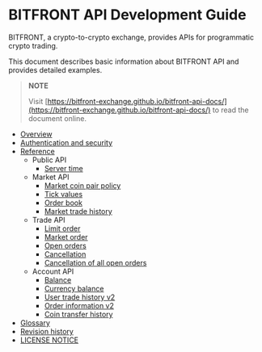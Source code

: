 # BITFRONT API Development Guide

BITFRONT, a crypto-to-crypto exchange, provides APIs for programmatic crypto trading.

This document describes basic information about BITFRONT API and provides detailed examples.

> **NOTE**
>
> Visit [https://bitfront-exchange.github.io/bitfront-api-docs/](https://bitfront-exchange.github.io/bitfront-api-docs/) to read the document online.

* [Overview](/1_Overview.md)
* [Authentication and security](/2_Authentication_and_Security_Policy.md)
* [Reference](/3_Reference.md)
  * Public API
      * [Server time](/api/public/v1-public-time-get.md)
  * Market API
      * [Market coin pair policy](/api/market/v1-market-public-coins-pairPolicy-get.md)
      * [Tick values](/api/market/v1-market-public-currentTickValue-get.md)
      * [Order book](/api/market/v1-market-public-orderBooks-get.md)
      * [Market trade history](/api/market/v1-market-public-tradeHistory-get.md)
  * Trade API
      * [Limit order](/api/trade/v1-trade-limitOrders-post.md)
      * [Market order](/api/trade/v1-trade-marketOrders-post.md)
      * [Open orders](/api/trade/v1-trade-openOrders-get.md)
      * [Cancellation](/api/trade/v1-trade-orders-delete.md)
      * [Cancellation of all open orders](/api/trade/v1-trade-openOrders-delete.md)
  * Account API
      * [Balance](/api/account/v1-account-balances-get.md)
      * [Currency balance](/api/account/v1-account-balances-currency-get.md)
      * [User trade history v2](/api/account/v2-account-tradeHistory-get.md)
      * [Order information v2](/api/account/v2-account-orders-orderID-get.md)
      * [Coin transfer history](/api/account/v1-account-transactionHistory-get.md)
* [Glossary](/5_Terms.md)
* [Revision history](/0_About_This_Document.md)
* [LICENSE NOTICE](/LICENSE.md)
